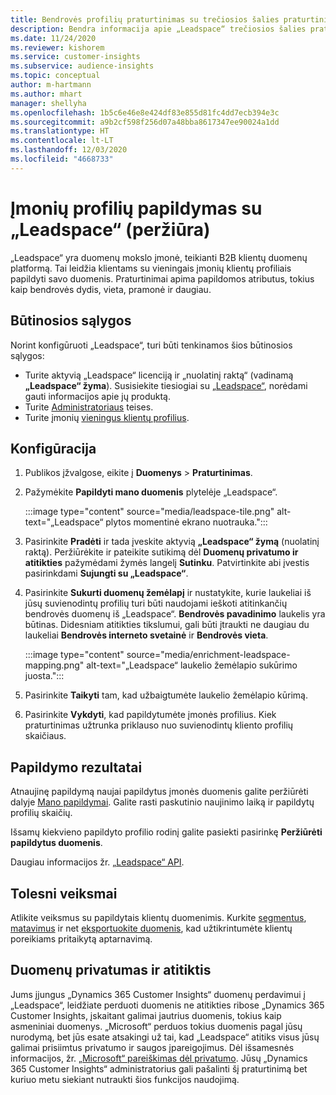 ```yaml
---
title: Bendrovės profilių praturtinimas su trečiosios šalies praturtinimo „Leadspace“
description: Bendra informacija apie „Leadspace“ trečiosios šalies praturtinimą.
ms.date: 11/24/2020
ms.reviewer: kishorem
ms.service: customer-insights
ms.subservice: audience-insights
ms.topic: conceptual
author: m-hartmann
ms.author: mhart
manager: shellyha
ms.openlocfilehash: 1b5c6e46e8e424df83e855d81fc4dd7ecb394e3c
ms.sourcegitcommit: a9b2cf598f256d07a48bba8617347ee90024a1dd
ms.translationtype: HT
ms.contentlocale: lt-LT
ms.lasthandoff: 12/03/2020
ms.locfileid: "4668733"
---
```

# <a name="enrichment-of-company-profiles-with-leadspace-preview"></a>Įmonių profilių papildymas su „Leadspace“ (peržiūra)

„Leadspace“ yra duomenų mokslo įmonė, teikianti B2B klientų duomenų platformą. Tai leidžia klientams su vieningais įmonių klientų profiliais papildyti savo duomenis. Praturtinimai apima papildomos atributus, tokius kaip bendrovės dydis, vieta, pramonė ir daugiau.

## <a name="prerequisites"></a>Būtinosios sąlygos

Norint konfigūruoti „Leadspace“, turi būti tenkinamos šios būtinosios sąlygos:

- Turite aktyvią „Leadspace“ licenciją ir „nuolatinį raktą“ (vadinamą **„Leadspace“ žyma**). Susisiekite tiesiogiai su [„Leadspace“](https://www.leadspace.com/products/leadspace-on-demand/), norėdami gauti informacijos apie jų produktą.
- Turite [Administratoriaus](permissions.md#administrator) teises.
- Turite įmonių [vieningus klientų profilius](customer-profiles.md).

## <a name="configuration"></a>Konfigūracija

1. Publikos įžvalgose, eikite į **Duomenys** > **Praturtinimas**.

1. Pažymėkite **Papildyti mano duomenis** plytelėje „Leadspace“.

   :::image type="content" source="media/leadspace-tile.png" alt-text="„Leadspace“ plytos momentinė ekrano nuotrauka.":::

1. Pasirinkite **Pradėti** ir tada įveskite aktyvią **„Leadspace“ žymą** (nuolatinį raktą). Peržiūrėkite ir pateikite sutikimą dėl **Duomenų privatumo ir atitikties** pažymėdami žymės langelį **Sutinku**. Patvirtinkite abi įvestis pasirinkdami **Sujungti su „Leadspace“**.

1. Pasirinkite **Sukurti duomenų žemėlapį** ir nustatykite, kurie laukeliai iš jūsų suvienodintų profilių turi būti naudojami ieškoti atitinkančių bendrovės duomenų iš „Leadspace“. **Bendrovės pavadinimo** laukelis yra būtinas. Didesniam atitikties tikslumui, gali būti įtraukti ne daugiau du laukeliai **Bendrovės interneto svetainė** ir **Bendrovės vieta**.

   :::image type="content" source="media/enrichment-leadspace-mapping.png" alt-text="„Leadspace“ laukelio žemėlapio sukūrimo juosta.":::
   
1. Pasirinkite **Taikyti** tam, kad užbaigtumėte laukelio žemėlapio kūrimą.

1. Pasirinkite **Vykdyti**, kad papildytumėte įmonės profilius. Kiek praturtinimas užtrunka priklauso nuo suvienodintų kliento profilių skaičiaus.

## <a name="enrichment-results"></a>Papildymo rezultatai

Atnaujinę papildymą naujai papildytus įmonės duomenis galite peržiūrėti dalyje [Mano papildymai](enrichment-hub.md). Galite rasti paskutinio naujinimo laiką ir papildytų profilių skaičių.

Išsamų kiekvieno papildyto profilio rodinį galite pasiekti pasirinkę **Peržiūrėti papildytus duomenis**.

Daugiau informacijos žr. [„Leadspace“ API](https://support.leadspace.com/hc/en-us/sections/201997649-API).

## <a name="next-steps"></a>Tolesni veiksmai

Atlikite veiksmus su papildytais klientų duomenimis. Kurkite [segmentus](segments.md), [matavimus](measures.md) ir net [eksportuokite duomenis](export-destinations.md), kad užtikrintumėte klientų poreikiams pritaikytą aptarnavimą.

## <a name="data-privacy-and-compliance"></a>Duomenų privatumas ir atitiktis

Jums įjungus „Dynamics 365 Customer Insights“ duomenų perdavimui į „Leadspace“, leidžiate perduoti duomenis ne atitikties ribose „Dynamics 365 Customer Insights, įskaitant galimai jautrius duomenis, tokius kaip asmeniniai duomenys. „Microsoft“ perduos tokius duomenis pagal jūsų nurodymą, bet jūs esate atsakingi už tai, kad „Leadspace“ atitiks visus jūsų galimai prisiimtus privatumo ir saugos įpareigojimus. Dėl išsamesnės informacijos, žr. [„Microsoft“ pareiškimas dėl privatumo](https://go.microsoft.com/fwlink/?linkid=396732).
Jūsų „Dynamics 365 Customer Insights“ administratorius gali pašalinti šį praturtinimą bet kuriuo metu siekiant nutraukti šios funkcijos naudojimą.